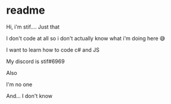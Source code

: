# readme

Hi, i'm stif.... Just that

I don't code at all so i don't actually know what i'm doing here :sweat_smile:

I want to learn how to code c# and JS

My discord is stif#6969

Also

I'm no one

And... I don't know
